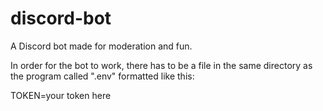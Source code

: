 # discord-bot
A Discord bot made for moderation and fun.

In order for the bot to work, there has to be a file in the same directory as the program called ".env" formatted like this:

TOKEN=your token here
